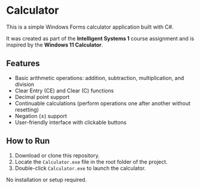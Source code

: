 # Calculator

This is a simple Windows Forms calculator application built with C#.

It was created as part of the **Intelligent Systems 1** course assignment and is inspired by the **Windows 11 Calculator**.

## Features

- Basic arithmetic operations: addition, subtraction, multiplication, and division  
- Clear Entry (CE) and Clear (C) functions  
- Decimal point support  
- Continuable calculations (perform operations one after another without resetting)  
- Negation (±) support  
- User-friendly interface with clickable buttons  

## How to Run

1. Download or clone this repository.  
2. Locate the `Calculator.exe` file in the root folder of the project.  
3. Double-click `Calculator.exe` to launch the calculator.  

No installation or setup required.
